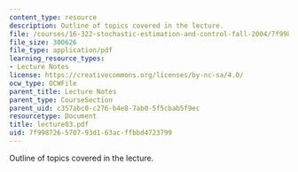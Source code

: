 ```yaml
---
content_type: resource
description: Outline of topics covered in the lecture.
file: /courses/16-322-stochastic-estimation-and-control-fall-2004/7f998726570793d163acffbbd4723799_lecture03.pdf
file_size: 300626
file_type: application/pdf
learning_resource_types:
- Lecture Notes
license: https://creativecommons.org/licenses/by-nc-sa/4.0/
ocw_type: OCWFile
parent_title: Lecture Notes
parent_type: CourseSection
parent_uid: c357abc0-c276-b4e8-7ab0-5f5cbab5f9ec
resourcetype: Document
title: lecture03.pdf
uid: 7f998726-5707-93d1-63ac-ffbbd4723799
---
```

Outline of topics covered in the lecture.